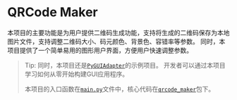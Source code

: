 # QRCode Maker

本项目的主要功能是为用户提供二维码生成功能，支持将生成的二维码保存为本地图片文件，支持调整二维码大小、码元颜色、背景色、容错率等参数。
同时，本项目提供了一个简单易用的图形用户界面，方便用户快速调整参数。

> Tip: 同时，本项目还是[`PyGUIAdapter`](https://github.com/zimolab/PyGUIAdapter)的示例项目。
> 开发者可以通过本项目学习如何从零开始构建GUI应用程序。
> 
> 本项目的入口函数在[`main.py`](main.py)文件中，核心代码在[`qrcode_maker`](qrcode_maker/)包下。